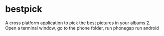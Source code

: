 bestpick
========

A cross platform application to pick the best pictures in your albums
2.  Open a terminal window, go to the phone folder, run phonegap run android